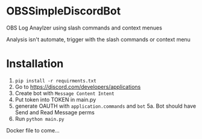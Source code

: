 # OBSSimpleDiscordBot

OBS Log Anaylzer using slash commands and context menues

Analysis isn't automate, trigger with the slash commands or context menu 

# Installation
1. `pip install -r requirments.txt`
2. Go to https://discord.com/developers/applications
3. Create bot with `Message Content Intent` 
4. Put token into TOKEN in main.py
5. generate OAUTH with `application.commands` and `bot`
  5a. Bot should have Send and Read Message perms
6. Run `python main.py`

Docker file to come...
